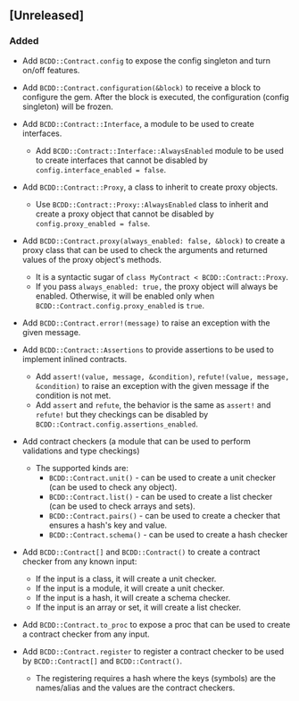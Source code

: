 ## [Unreleased]

### Added

- Add `BCDD::Contract.config` to expose the config singleton and turn on/off features.

- Add `BCDD::Contract.configuration(&block)` to receive a block to configure the gem. After the block is executed, the configuration (config singleton) will be frozen.

- Add `BCDD::Contract::Interface`, a module to be used to create interfaces.
  - Add `BCDD::Contract::Interface::AlwaysEnabled` module to be used to create interfaces that cannot be disabled by `config.interface_enabled = false`.

- Add `BCDD::Contract::Proxy`, a class to inherit to create proxy objects.
  - Use `BCDD::Contract::Proxy::AlwaysEnabled` class to inherit and create a proxy object that cannot be disabled by `config.proxy_enabled = false`.

- Add `BCDD::Contract.proxy(always_enabled: false, &block)` to create a proxy class that can be used to check the arguments and returned values of the proxy object's methods.
  - It is a syntactic sugar of `class MyContract < BCDD::Contract::Proxy`.
  - If you pass `always_enabled: true,` the proxy object will always be enabled. Otherwise, it will be enabled only when `BCDD::Contract.config.proxy_enabled` is `true`.

- Add `BCDD::Contract.error!(message)` to raise an exception with the given message.

- Add `BCDD::Contract::Assertions` to provide assertions to be used to implement inlined contracts.
  - Add `assert!(value, message, &condition)`, `refute!(value, message, &condition)` to raise an exception with the given message if the condition is not met.
  - Add `assert` and `refute`, the behavior is the same as `assert!` and `refute!` but they checkings can be disabled by `BCDD::Contract.config.assertions_enabled`.

- Add contract checkers (a module that can be used to perform validations and type checkings)
  - The supported kinds are:
    - `BCDD::Contract.unit()` - can be used to create a unit checker (can be used to check any object).
    - `BCDD::Contract.list()` - can be used to create a list checker (can be used to check arrays and sets).
    - `BCDD::Contract.pairs()` - can be used to create a checker that ensures a hash's key and value.
    - `BCDD::Contract.schema()` - can be used to create a hash checker

- Add `BCDD::Contract[]` and `BCDD::Contract()` to create a contract checker from any known input:
  - If the input is a class, it will create a unit checker.
  - If the input is a module, it will create a unit checker.
  - If the input is a hash, it will create a schema checker.
  - If the input is an array or set, it will create a list checker.

- Add `BCDD::Contract.to_proc` to expose a proc that can be used to create a contract checker from any input.

- Add `BCDD::Contract.register` to register a contract checker to be used by `BCDD::Contract[]` and `BCDD::Contract()`.
  - The registering requires a hash where the keys (symbols) are the names/alias and the values are the contract checkers.
